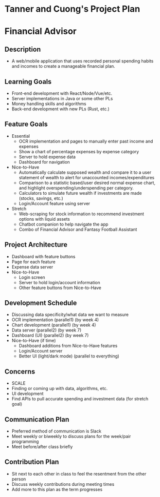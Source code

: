 # Tanner and Cuong's Project Plan
# Financial Advisor


## Description
* A web/mobile application that uses recorded personal spending habits and incomes to create a manageable financial plan. 

## Learning Goals
* Front-end development with React/Node/Vue/etc.
* Server implementations in Java or some other PLs
* Money handling skills and algorithms
* Back-end development with new PLs (Rust, etc.)

## Feature Goals
* Essential
    * OCR implementation and pages to manually enter past income and expenses
    * Show a chart of percentage expenses by expense category
    * Server to hold expense data
    * Dashboard for navigation
* Nice-to-Have
    * Automatically calculate supposed wealth and compare it to a user statement of wealth to alert for unaccounted incomes/expenditures
    * Comparison to a statistic based/user desired normal expense chart, and highlight overspending/underspending per category.
    * Calculators to simulate future wealth if investments are made (stocks, savings, etc.)
    * Login/Account feature using server
* Stretch
    * Web-scraping for stock information to recommend investment options with liquid assets
    * Chatbot companion to help navigate the app
    * Combo of Financial Advisor and Fantasy Football Assistant

## Project Architecture
* Dashboard with feature buttons
* Page for each feature
* Expense data server
* Nice-to-Have
    * Login screen
    * Server to hold login/account information
    * Other feature buttons from Nice-to-Have

## Development Schedule
* Discussing data specificity/what data we want to measure
* OCR implementation (parallel1) (by week 4)
* Chart development (parallel1) (by week 4)
* Data server (parallel2) (by week 7)
* Dashboard (UI) (parallel2) (by week 7)
* Nice-to-Have (if time)
    * Dashboard additions from Nice-to-Have features
    * Login/Account server
    * Better UI (light/dark mode) (parallel to everything)

## Concerns
* SCALE
* Finding or coming up with data, algorithms, etc. 
* UI development
* Find APIs to pull accurate spending and investment data (for stretch goal)

## Communication Plan
* Preferred method of communication is Slack
* Meet weekly or biweekly to discuss plans for the week/pair programming
* Meet before/after class briefly

## Contribution Plan
* Sit next to each other in class to feel the resentment from the other person
* Discuss weekly contributions during meeting times
* Add more to this plan as the term progresses

